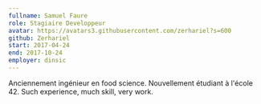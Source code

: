 ```yaml
---
fullname: Samuel Faure
role: Stagiaire Developpeur
avatar: https://avatars3.githubusercontent.com/zerhariel?s=600
github: Zerhariel
start: 2017-04-24
end: 2017-10-24
employer: dinsic
---
```


Anciennement ingénieur en food science.
Nouvellement étudiant à l'école 42.
Such experience, much skill, very work.
